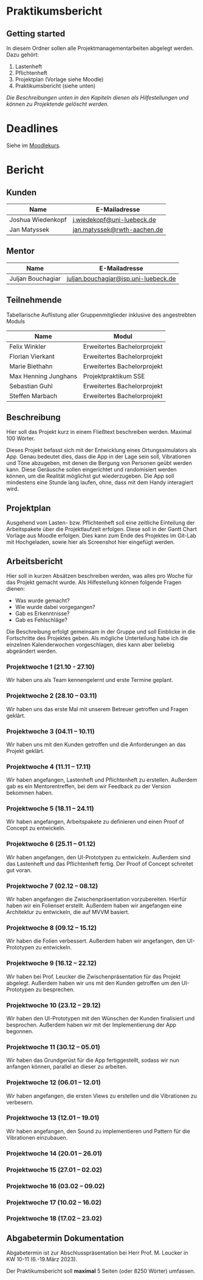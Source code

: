 # Praktikumsbericht

## Getting started

In diesem Ordner sollen alle Projektmanagementarbeiten abgelegt werden. Dazu gehört:
1. Lastenheft
2. Pflichtenheft
3. Projektplan (Vorlage siehe Moodle)
4. Praktikumsbericht (siehe unten)

_Die Beschreibungen unten in den Kapiteln dienen als Hilfestellungen und können zu Projektende gelöscht werden._

# Deadlines

Siehe im [Moodlekurs](https://moodle.uni-luebeck.de/mod/forum/discuss.php?d=60748).

# Bericht
## Kunden
| Name | E-Mailadresse |
| ------ | ------ |
| Joshua Wiedenkopf | j.wiedekopf@uni-luebeck.de |
| Jan Matyssek | jan.matyssek@rwth-aachen.de |

## Mentor
| Name | E-Mailadresse |
| ------ | ------ |
| Juljan Bouchagiar | juljan.bouchagiar@isp.uni-luebeck.de |

## Teilnehmende
Tabellarische Auflistung aller Gruppenmitglieder inklusive des angestrebten Moduls

| Name | Modul |
| ------ | ------ |
| Felix Winkler | Erweitertes Bachelorprojekt |
| Florian Vierkant | Erweitertes Bachelorprojekt |
| Marie Biethahn | Erweitertes Bachelorprojekt |
| Max Henning Junghans | Projektpraktikum SSE |
| Sebastian Guhl | Erweitertes Bachelorprojekt |
| Steffen Marbach | Erweitertes Bachelorprojekt |

## Beschreibung
Hier soll das Projekt kurz in einem Fließtext beschreiben werden.
Maximal 100 Wörter.

Dieses Projekt befasst sich mit der Entwicklung eines Ortungssimulators als App.
Genau bedeutet dies, dass die App in der Lage sein soll, Vibrationen und Töne abzugeben, mit denen die Bergung von Personen geübt werden kann.
Diese Geräusche sollen eingerichtet und randomisiert werden können, um die Realität möglichst gut wiederzugeben.
Die App soll mindestens eine Stunde lang laufen, ohne, dass mit dem Handy interagiert wird.


## Projektplan
Ausgehend vom Lasten- bzw. Pflichtenheft soll eine zeitliche Einteilung der Arbeitspakete über die Projektlaufzeit erfolgen. Diese soll in der Gantt Chart Vorlage aus Moodle erfolgen. Dies kann zum Ende des Projektes im Git-Lab mit Hochgeladen, sowie hier als Screenshot hier eingefügt werden.

## Arbeitsbericht
Hier soll in kurzen Absätzen beschreiben werden, was alles pro Woche für das Projekt gemacht wurde.
Als Hilfestellung können folgende Fragen dienen:
- Was wurde gemacht?
- Wie wurde dabei vorgegangen?
- Gab es Erkenntnisse?
- Gab es Fehlschläge?

Die Beschreibung erfolgt gemeinsam in der Gruppe und soll Einblicke in die Fortschritte des Projektes geben.
Als mögliche Unterteilung habe ich die einzelnen Kalenderwochen vorgeschlagen, dies kann aber beliebig abgeändert werden.

### Projektwoche 1 (21.10 - 27.10)
Wir haben uns als Team kennengelernt und erste Termine geplant.

### Projektwoche 2 (28.10 – 03.11)
Wir haben uns das erste Mal mit unserem Betreuer getroffen und Fragen geklärt.

### Projektwoche 3 (04.11 – 10.11)
Wir haben uns mit den Kunden getroffen und die Anforderungen an das Projekt geklärt.

### Projektwoche 4 (11.11 – 17.11)
Wir haben angefangen, Lastenheft und Pflichtenheft zu erstellen.
Außerdem gab es ein Mentorentreffen, bei dem wir Feedback zu der Version bekommen haben.

### Projektwoche 5 (18.11 – 24.11)
Wir haben angefangen, Arbeitspakete zu definieren und einen Proof of Concept zu entwickeln.

### Projektwoche 6 (25.11 – 01.12)
Wir haben angefangen, den UI-Prototypen zu entwickeln.
Außerdem sind das Lastenheft und das Pflichtenheft fertig.
Der Proof of Concept schreitet gut voran.

### Projektwoche 7 (02.12 – 08.12)
Wir haben angefangen die Zwischenpräsentation vorzubereiten.
Hierfür haben wir ein Folienset erstellt.
Außerdem haben wir angefangen eine Architektur zu entwickeln, die auf MVVM basiert.

### Projektwoche 8 (09.12 – 15.12)
Wir haben die Folien verbessert.
Außerdem haben wir angefangen, den UI-Prototypen zu entwickeln.

### Projektwoche 9 (16.12 – 22.12)
Wir haben bei Prof. Leucker die Zwischenpräsentation für das Projekt abgelegt.
Außerdem haben wir uns mit den Kunden getroffen um den UI-Prototypen zu besprechen.

### Projektwoche 10 (23.12 – 29.12)
Wir haben den UI-Prototypen mit den Wünschen der Kunden finalisiert und besprochen.
Außerdem haben wir mit der Implementierung der App begonnen.

### Projektwoche 11 (30.12 – 05.01)
Wir haben das Grundgerüst für die App fertiggestellt, sodass wir nun anfangen können, parallel an dieser zu arbeiten.

### Projektwoche 12 (06.01 – 12.01)
Wir haben angefangen, die ersten Views zu erstellen und die Vibrationen zu verbesern.

### Projektwoche 13 (12.01 – 19.01)
Wir haben angefangen, den Sound zu implementieren und Pattern für die Vibrationen einzubauen.

### Projektwoche 14 (20.01 – 26.01)


### Projektwoche 15 (27.01 – 02.02)


### Projektwoche 16 (03.02 – 09.02)


### Projektwoche 17 (10.02 – 16.02)


### Projektwoche 18 (17.02 – 23.02)


## Abgabetermin Dokumentation
Abgabetermin ist zur Abschlusspräsentation bei Herr Prof. M. Leucker in KW 10-11 (6.-19.März 2023).

Der Praktikumsbericht soll **maximal** 5 Seiten (oder 8250 Wörter) umfassen.

